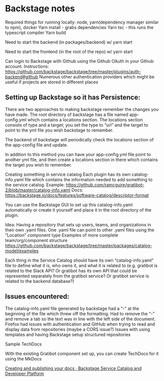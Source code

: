 # Backstage notes
Required things for running locally: node, yarn(dependency manager similar to npm), docker
Yarn install - grabs dependencies
Yarn tsc - this runs the typescript compiler
Yarn build

Need to start the backend (in packages/backend) w/ yarn start

Need to start the frontend (in the root of the repo) w/ yarn start

Can login to Backstage with Github using the Github OAuth in your Github account. 
Instructions: https://github.com/backstage/backstage/tree/master/plugins/auth-backend#github
Numerous other authentication providers which might be useful if projects are stored in different places

## Setting up Backstage so it has Persistence:

There are two approaches to making backstage remember the changes you have made.
The root directory of backstage has a file named app-config.yml which contains a locations section. The locations section consists of type and a target; you set the type to “url” and the target to point to the yml file you wish backstage to remember.

The backend of backstage will periodically check the locations section of the app-config file and update.

In addition to this method you can have your app-config.yml file point to another yml file, and then create a locations section in there which contains the target you wish to remember. 

Creating something in service catalog
Each plugin has its own catalog-info.yaml file which contains the information needed to add something to the service catalog.
Example: https://github.com/ramcguire/gratibot-2/blob/master/catalog-info.yaml
Docs: https://backstage.io/docs/features/software-catalog/descriptor-format


You can use the Backstage GUI to set up this catalog-info.yaml automatically or create it yourself and place it in the root directory of the plugin.


Idea:
Having a repository that sets up users, teams, and organizations in their own .yaml files. One .yaml file can point to other .yaml files using the “Location” component type
Examples of more complete team/org/component structure
https://github.com/backstage/backstage/tree/master/packages/catalog-model/examples


Each thing in the Service Catalog should have its own “catalog-info.yaml” file to define what it is, who owns it, and what it is related to (e.g. gratibot is related to the Slack API? Or gratibot has its own API that could be represented separately from the gratibot service? Or gratibot service is related to the backend database?)




## Issues encountered:
    
The catalog-info.yaml file generated by backstage had a “-” at the beginning of the file which threw off the formatting. Had to remove the “-” and remove a tab so the text was in line with the left side of the document. 
    Firefox had issues with authentication and GitHub when trying to read and display data from repositories (maybe a CORS issue?)
    Issues with using templates and having Backstage setup structured repositories


Sample TechDocs

With the existing Gratibot component set up, you can create TechDocs for it using the MkDocs 

[Creating and publishing your docs · Backstage Service Catalog and Developer Platform](https://backstage.io/docs/features/techdocs/creating-and-publishing)




